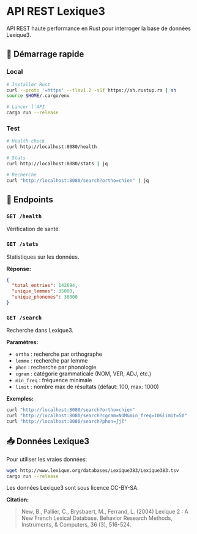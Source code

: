 # API REST Lexique3

API REST haute performance en Rust pour interroger la base de données Lexique3.

## 🚀 Démarrage rapide

### Local
```bash
# Installer Rust
curl --proto '=https' --tlsv1.2 -sSf https://sh.rustup.rs | sh
source $HOME/.cargo/env

# Lancer l'API
cargo run --release
```

### Test
```bash
# Health check
curl http://localhost:8080/health

# Stats
curl http://localhost:8080/stats | jq

# Recherche
curl "http://localhost:8080/search?ortho=chien" | jq
```

## 📡 Endpoints

### `GET /health`
Vérification de santé.

### `GET /stats`
Statistiques sur les données.

**Réponse:**
```json
{
  "total_entries": 142694,
  "unique_lemmes": 35000,
  "unique_phonemes": 38000
}
```

### `GET /search`
Recherche dans Lexique3.

**Paramètres:**
- `ortho` : recherche par orthographe
- `lemme` : recherche par lemme
- `phon` : recherche par phonologie
- `cgram` : catégorie grammaticale (NOM, VER, ADJ, etc.)
- `min_freq` : fréquence minimale
- `limit` : nombre max de résultats (défaut: 100, max: 1000)

**Exemples:**
```bash
curl "http://localhost:8080/search?ortho=chien"
curl "http://localhost:8080/search?cgram=NOM&min_freq=10&limit=50"
curl "http://localhost:8080/search?phon=ʃjɛ̃"
```

## 📥 Données Lexique3

Pour utiliser les vraies données:
```bash
wget http://www.lexique.org/databases/Lexique383/Lexique383.tsv
cargo run --release
```

Les données Lexique3 sont sous licence CC-BY-SA.

**Citation:**
> New, B., Pallier, C., Brysbaert, M., Ferrand, L. (2004) Lexique 2 : A New French Lexical Database. Behavior Research Methods, Instruments, & Computers, 36 (3), 516-524.